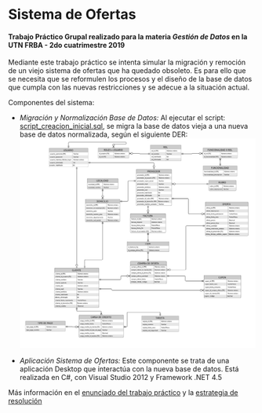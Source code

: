 # Sistema de Ofertas

#### Trabajo Práctico Grupal realizado para la materia _Gestión de Datos_ en la UTN FRBA - 2do cuatrimestre 2019

Mediante este trabajo práctico se intenta simular la migración y remoción de un viejo sistema de ofertas que ha quedado obsoleto.
Es para ello que se necesita que se reformulen los procesos y el diseño de la base de datos que cumpla con las nuevas restricciones y se adecue a la situación actual.

Componentes del sistema:
* _Migración y Normalización Base de Datos:_ Al ejecutar el script: [script_creacion_inicial.sql](/data/script_creacion_inicial.sql), se migra la base de datos vieja a una nueva base de datos normalizada, según el siguiente DER:
![](/DER.png)

* _Aplicación Sistema de Ofertas:_ Este componente se trata de una aplicación Desktop que interactúa con la nueva base de datos. Está realizada en C#, con Visual Studio 2012 y Framework .NET 4.5

Más información en el [enunciado del trabajo práctico](/Enunciado.pdf) y la [estrategia de resolución](/Estrategia.pdf)
